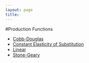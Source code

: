 ```yaml
---
layout: page
title:
---
```


#Production Functions

* [Cobb-Douglas](Cobb-Douglas.pdf)
* [Constant Elasticity of Substitution](CES.pdf)
* [Linear](Linear.pdf)
* [Stone-Geary](Stone-Geary.pdf)
